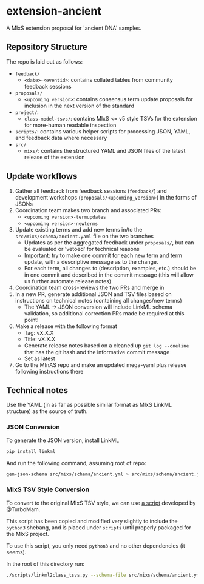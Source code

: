 # extension-ancient

A MIxS extension proposal for 'ancient DNA' samples.

## Repository Structure

The repo is laid out as follows:

- `feedback/`
  - `<date>-<eventid>`: contains collated tables from community feedback sessions
- `proposals/`
  - `<upcoming version>`: contains consensus term update proposals for inclusion in the next version of the standard
- `project/`:
  - `class-model-tsvs/`: contains MIxS <= v5 style TSVs for the extension for more-human readable inspection
- `scripts/`: contains various helper scripts for processing JSON, YAML, and feedback data where necessary
- `src/`
  - `mixs/`: contains the structured YAML and JSON files of the latest release of the extension

## Update workflows

1. Gather all feedback from feedback sessions (`feedback/`) and development workshops (`proposals/<upcoming_version>`) in the forms of JSONs
2. Coordination team makes two branch and associated PRs:
   - `<upcoming version>-termupdates`
   - `<upcoming version>-newterms`
3. Update existing terms and add new terms in/to the `src/mixs/schema/ancient.yaml` file on the two branches
   - Updates as per the aggregated feedback under `proposals/`, but can be evaluated or 'vetoed' for technical reasons
   - Important: try to make one commit for each new term and term update, with a descriptive message as to the change.
   - For each term, all changes to (description, examples, etc.) should be in one commit and described in the commit message (this will allow us further automate release notes)
4. Coordination team cross-reviews the two PRs and merge in
5. In a new PR, generate additional JSON and TSV files based on instructions on technical notes (containing all changes/new terms)
   - The YAML -> JSON conversion will include LinkML schema validation, so additional correction PRs made be required at this point!
6. Make a release with the following format
   - Tag: vX.X.X
   - Title: vX.X.X
   - Generate release notes based on a cleaned up `git log --oneline` that has the git hash and the informative commit message
   - Set as latest
7. Go to the MInAS repo and make an updated mega-yaml plus release following instructions there

## Technical notes

Use the YAML (in as far as possible similar format as MIxS LinkML structure) as the source of truth.

### JSON Conversion

To generate the JSON version, install LinkML

```bash
pip install linkml
```

And run the following command, assuming root of repo:

```bash
gen-json-schema src/mixs/schema/ancient.yml > src/mixs/schema/ancient.json
```

### MIxS TSV Style Conversion

To convert to the original MIxS TSV style, we can use [a script](https://github.com/GenomicsStandardsConsortium/mixs/blob/dd1a08f82637e80657f00b4551547a9b4b62c0d3/src/scripts/linkml2class_tsvs.py) developed by @TurboMam.

This script has been copied and modified very slightly to include the `python3` shebang, and is placed under `scripts` until properly packaged for the MIxS project.

To use this script, you only need `python3` and no other dependencies (it seems).

In the root of this directory run:

```bash
./scripts/linkml2class_tsvs.py --schema-file src/mixs/schema/ancient.yml --output-dir projects/class-model-tsvs/
```
